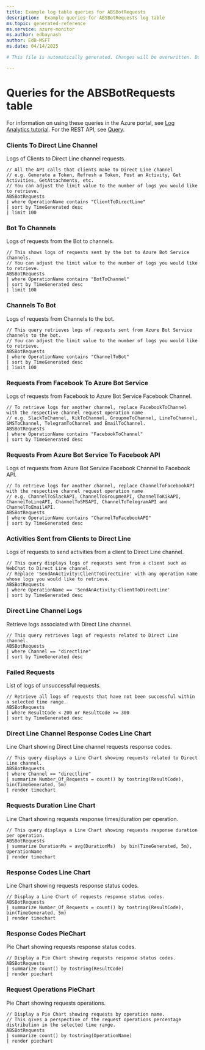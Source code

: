 ```yaml
---
title: Example log table queries for ABSBotRequests
description:  Example queries for ABSBotRequests log table
ms.topic: generated-reference
ms.service: azure-monitor
ms.author: edbaynash
author: EdB-MSFT
ms.date: 04/14/2025

# This file is automatically generated. Changes will be overwritten. Do not change this file directly. 

---
```


# Queries for the ABSBotRequests table

For information on using these queries in the Azure portal, see [Log Analytics tutorial](/azure/azure-monitor/logs/log-analytics-tutorial). For the REST API, see [Query](/rest/api/loganalytics/query).


### Clients To Direct Line Channel  


Logs of Clients to Direct Line channel requests.  

```query
// All the API calls that clients make to Direct Line channel
// e.g. Generate a Token, Refresh a Token, Post an Activity, Get Activities, GetAttachments, etc.
// You can adjust the limit value to the number of logs you would like to retrieve.
ABSBotRequests
| where OperationName contains "ClientToDirectLine"
| sort by TimeGenerated desc
| limit 100
```



### Bot To Channels  


Logs of requests from the Bot to channels.  

```query
// This shows logs of requests sent by the bot to Azure Bot Service channels.
// You can adjust the limit value to the number of logs you would like to retrieve.
ABSBotRequests
| where OperationName contains "BotToChannel"
| sort by TimeGenerated desc
| limit 100
```



### Channels To Bot  


Logs of requests from Channels to the bot.  

```query
// This query retrieves logs of requests sent from Azure Bot Service channels to the bot.
// You can adjust the limit value to the number of logs you would like to retrieve.
ABSBotRequests
| where OperationName contains "ChannelToBot"
| sort by TimeGenerated desc
| limit 100
```



### Requests From Facebook To Azure Bot Service  


Logs of requests from Facebook to Azure Bot Service Facebook Channel.  

```query
// To retrieve logs for another channel, replace FacebookToChannel with the respective channel request operation name 
// e.g. SlackToChannel, KikToChannel, GroupmeToChannel, LineToChannel, SMSToChannel, TelegramToChannel and EmailToChannel.
ABSBotRequests
| where OperationName contains "FacebookToChannel"
| sort by TimeGenerated desc
```



### Requests From Azure Bot Service To Facebook API  


Logs of requests from Azure Bot Service Facebook Channel to Facebook API.  

```query
// To retrieve logs for another channel, replace ChannelToFacebookAPI with the respective channel request operation name 
// e.g. ChannelToSlackAPI, ChannelToGroupmeAPI, ChannelToKikAPI, ChannelToLineAPI, ChannelToSMSAPI, ChannelToTelegramAPI and ChannelToEmailAPI.
ABSBotRequests
| where OperationName contains "ChannelToFacebookAPI"
| sort by TimeGenerated desc
```



### Activities Sent from Clients to Direct Line  


Logs of requests to send activities from a client to Direct Line channel.  

```query
// This query displays logs of requests sent from a client such as WebChat to Direct Line channel.
// Replace 'SendAnActivity:ClientToDirectLine' with any operation name whose logs you would like to retrieve.
ABSBotRequests
| where OperationName == 'SendAnActivity:ClientToDirectLine'
| sort by TimeGenerated desc
```



### Direct Line Channel Logs  


Retrieve logs associated with Direct Line channel.  

```query
// This query retrieves logs of requests related to Direct Line channel.
ABSBotRequests
| where Channel == "directline"
| sort by TimeGenerated desc
```



### Failed Requests  


List of logs of unsuccessful requests.  

```query
// Retrieve all logs of requests that have not been successful within a selected time range.
ABSBotRequests
| where ResultCode < 200 or ResultCode >= 300
| sort by TimeGenerated desc
```



### Direct Line Channel Response Codes Line Chart  


Line Chart showing Direct Line channel requests response codes.  

```query
// This query displays a Line Chart showing requests related to Direct Line channel.
ABSBotRequests
| where Channel == "directline"
| summarize Number_Of_Requests = count() by tostring(ResultCode), bin(TimeGenerated, 5m)
| render timechart
```



### Requests Duration Line Chart  


Line Chart showing requests response times/duration per operation.  

```query
// This query displays a Line Chart showing requests response duration per operation.
ABSBotRequests
| summarize DurationMs = avg(DurationMs)  by bin(TimeGenerated, 5m), OperationName
| render timechart
```



### Response Codes Line Chart  


Line Chart showing requests response status codes.  

```query
// Display a Line Chart of requests response status codes.
ABSBotRequests
| summarize Number_Of_Requests = count() by tostring(ResultCode), bin(TimeGenerated, 5m)
| render timechart
```



### Response Codes PieChart  


Pie Chart showing requests response status codes.  

```query
// Display a Pie Chart showing requests response status codes.
ABSBotRequests
| summarize count() by tostring(ResultCode)      
| render piechart
```



### Request Operations PieChart  


Pie Chart showing requests operations.  

```query
// Display a Pie Chart showing requests by operation name.
// This gives a perspective of the request operations percentage distribution in the selected time range.
ABSBotRequests
| summarize count() by tostring(OperationName)      
| render piechart
```

